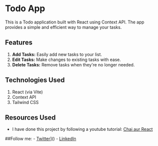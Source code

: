 # Todo App

This is a Todo application built with React using Context API. The app provides a simple and efficient way to manage your tasks.

## Features

1. **Add Tasks:** Easily add new tasks to your list.
2. **Edit Tasks:** Make changes to existing tasks with ease.
3. **Delete Tasks:** Remove tasks when they're no longer needed.

## Technologies Used

1. React (via Vite)
2. Context API
3. Tailwind CSS

## Resources Used

- I have done this project by following a youtube tutorial: [Chai aur React ]([https://www.youtube.com/watch?v=your-tutorial-link](https://www.youtube.com/watch?v=6KQeopPE36I))

##Follow me: - [Twitter]([https://twitter.com/yourusername)]()
             - [LinkedIn]([https://www.linkedin.com/in/vinay-rajaikar-828274305/](https://x.com/65_vinay))
